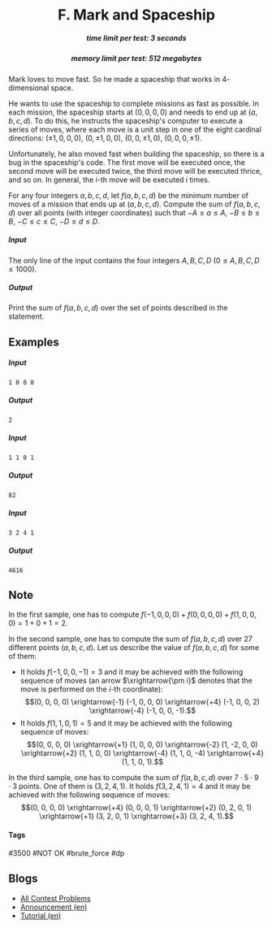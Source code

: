 <h1 style='text-align: center;'> F. Mark and Spaceship</h1>

<h5 style='text-align: center;'>time limit per test: 3 seconds</h5>
<h5 style='text-align: center;'>memory limit per test: 512 megabytes</h5>

Mark loves to move fast. So he made a spaceship that works in $4$-dimensional space. 

He wants to use the spaceship to complete missions as fast as possible. In each mission, the spaceship starts at $(0, 0, 0, 0)$ and needs to end up at $(a, b, c, d)$. To do this, he instructs the spaceship's computer to execute a series of moves, where each move is a unit step in one of the eight cardinal directions: $(\pm 1, 0, 0, 0)$, $(0, \pm 1, 0, 0)$, $(0, 0, \pm 1, 0)$, $(0, 0, 0, \pm 1)$.

Unfortunately, he also moved fast when building the spaceship, so there is a bug in the spaceship's code. The first move will be executed once, the second move will be executed twice, the third move will be executed thrice, and so on. In general, the $i$-th move will be executed $i$ times.

For any four integers $a, b, c, d$, let $f(a, b, c, d)$ be the minimum number of moves of a mission that ends up at $(a, b, c, d)$. Compute the sum of $f(a, b, c, d)$ over all points (with integer coordinates) such that $-A\le a\le A$, $-B\le b\le B$, $-C\le c\le C$, $-D\le d\le D$.

##### Input

The only line of the input contains the four integers $A, B, C, D$ ($0\le A,B,C,D\le 1000$).

##### Output

Print the sum of $f(a, b, c, d)$ over the set of points described in the statement.

## Examples

##### Input


```text
1 0 0 0
```
##### Output


```text
2
```
##### Input


```text
1 1 0 1
```
##### Output


```text
82
```
##### Input


```text
3 2 4 1
```
##### Output


```text
4616
```
## Note

In the first sample, one has to compute $f(-1, 0, 0, 0)+f(0, 0, 0, 0) + f(1, 0, 0, 0) = 1 + 0 + 1 = 2$.

In the second sample, one has to compute the sum of $f(a, b, c, d)$ over $27$ different points $(a, b, c, d)$. Let us describe the value of $f(a, b, c, d)$ for some of them:

* It holds $f(-1, 0, 0, -1)=3$ and it may be achieved with the following sequence of moves (an arrow $\xrightarrow{\pm i}$ denotes that the move is performed on the $i$-th coordinate): $$(0, 0, 0, 0) \xrightarrow{-1} (-1, 0, 0, 0) \xrightarrow{+4} (-1, 0, 0, 2) \xrightarrow{-4} (-1, 0, 0, -1).$$
* It holds $f(1, 1, 0, 1) = 5$ and it may be achieved with the following sequence of moves: $$(0, 0, 0, 0) \xrightarrow{+1} (1, 0, 0, 0) \xrightarrow{-2} (1, -2, 0, 0) \xrightarrow{+2} (1, 1, 0, 0) \xrightarrow{-4} (1, 1, 0, -4) \xrightarrow{+4} (1, 1, 0, 1).$$

In the third sample, one has to compute the sum of $f(a, b, c, d)$ over $7\cdot5\cdot 9\cdot 3$ points. One of them is $(3, 2, 4, 1)$. It holds $f(3, 2, 4, 1) = 4$ and it may be achieved with the following sequence of moves: $$(0, 0, 0, 0) \xrightarrow{+4} (0, 0, 0, 1) \xrightarrow{+2} (0, 2, 0, 1) \xrightarrow{+1} (3, 2, 0, 1) \xrightarrow{+3} (3, 2, 4, 1).$$



#### Tags 

#3500 #NOT OK #brute_force #dp 

## Blogs
- [All Contest Problems](../Codeforces_Round_889_(Div._1).md)
- [Announcement (en)](../blogs/Announcement_(en).md)
- [Tutorial (en)](../blogs/Tutorial_(en).md)
